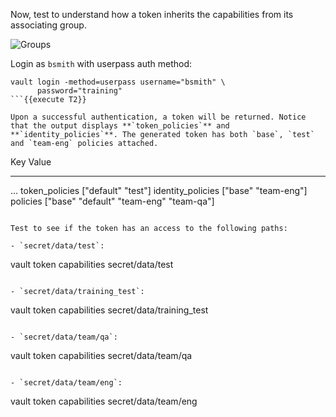 Now, test to understand how a token inherits the capabilities from its associating group.

<img src="https://s3-us-west-1.amazonaws.com/education-yh/7-entity-3.png" alt="Groups"/>

Login as `bsmith` with userpass auth method:

```
vault login -method=userpass username="bsmith" \
      password="training"
```{{execute T2}}

Upon a successful authentication, a token will be returned. Notice that the output displays **`token_policies`** and **`identity_policies`**. The generated token has both `base`, `test` and `team-eng` policies attached.

```
Key                    Value
---                    -----
...
token_policies         ["default" "test"]
identity_policies      ["base" "team-eng"]
policies               ["base" "default" "team-eng" "team-qa"]
```

Test to see if the token has an access to the following paths:

- `secret/data/test`:  
  ```
  vault token capabilities secret/data/test
  ```{{execute T2}}

- `secret/data/training_test`:  
  ```
  vault token capabilities secret/data/training_test
  ```{{execute T2}}

- `secret/data/team/qa`:  
  ```
  vault token capabilities secret/data/team/qa
  ```{{execute T2}}

- `secret/data/team/eng`:  
  ```
  vault token capabilities secret/data/team/eng
  ```{{execute T2}}
